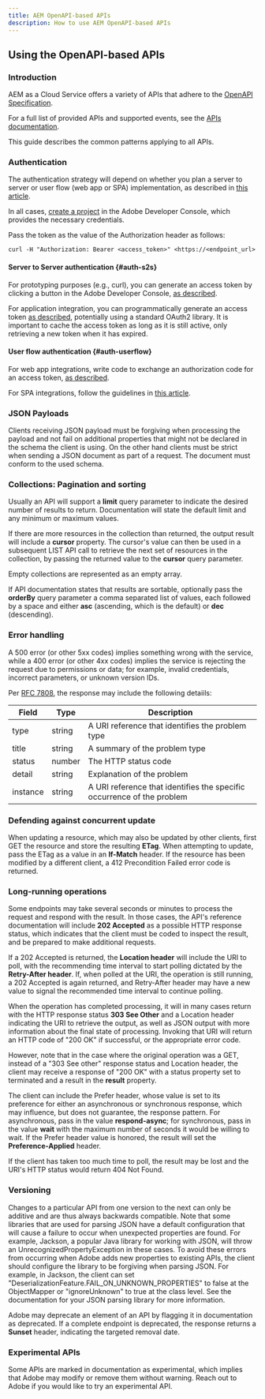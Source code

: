 ```yaml
---
title: AEM OpenAPI-based APIs
description: How to use AEM OpenAPI-based APIs
---
```


## Using the OpenAPI-based APIs

### Introduction

AEM as a Cloud Service offers a variety of APIs that adhere to the [OpenAPI Specification](https://spec.openapis.org/oas/v3.0.3).

For a full list of provided APIs and supported events, see the [APIs documentation](/).

This guide describes the common patterns applying to all APIs.

### Authentication

The authentication strategy will depend on whether you plan a server to server or user flow (web app or SPA) implementation, as described in [this article](https://experienceleague.adobe.com/en/docs/experience-manager-learn/cloud-service/aem-apis/openapis/overview#authentication-support).

In all cases, [create a project](https://developer.adobe.com/developer-console/docs/guides/projects/projects-empty/) in the Adobe Developer Console, which provides the necessary credentials.

Pass the token as the value of the Authorization header as follows:

`curl -H "Authorization: Bearer <access_token>" <https://<endpoint_url>`

#### Server to Server authentication {#auth-s2s}

For prototyping purposes (e.g., curl), you can generate an access token by clicking a button in the Adobe Developer Console, [as described](https://developer.adobe.com/developer-console/docs/guides/authentication/ServerToServerAuthentication/implementation/#generate-access-tokens).

For application integration, you can programmatically generate an access token [as described](https://developer.adobe.com/developer-console/docs/guides/authentication/ServerToServerAuthentication/implementation/#generating-access-tokens-programmatically), potentially using a standard OAuth2 library. It is important to cache the access token as long as it is still active, only retrieving a new token when it has expired.

#### User flow authentication {#auth-userflow}

For web app integrations, write code to exchange an authorization code for an access token, [as described](https://experienceleague.adobe.com/en/docs/experience-manager-learn/cloud-service/aem-apis/invoke-openapi-based-aem-apis-from-web-app#access-token-retrieval).

For SPA integrations, follow the guidelines in [this article](https://developer.adobe.com/developer-console/docs/guides/authentication/UserAuthentication/implementation/#oauth-single-page-app-credential).

### JSON Payloads

Clients receiving JSON payload must be forgiving when processing the payload and not fail on additional properties that might not be declared in the schema the client is using. On the other hand clients must be strict when sending a JSON document as part of a request. The document must conform to the used schema.

### Collections: Pagination and sorting

Usually an API will support a **limit** query parameter to indicate the desired number of results to return. Documentation will state the default limit and any minimum or maximum values.

If there are more resources in the collection than returned, the output result will include a **cursor** property. The cursor's value can then be used in a subsequent LIST API call to retrieve the next set of resources in the collection, by passing the returned value to the **cursor** query parameter.

Empty collections are represented as an empty array.

If API documentation states that results are sortable, optionally pass the **orderBy** query parameter a comma separated list of values, each followed by a space and either **asc** (ascending, which is the default) or **dec** (descending).

### Error handling
  
A 500 error (or other 5xx codes) implies something wrong with the service, while a 400 error (or other 4xx codes) implies the service is rejecting the request due to permissions or data; for example, invalid credentials, incorrect parameters, or unknown version IDs.

Per [RFC 7808](https://datatracker.ietf.org/doc/html/rfc7807), the response may include the following detaiils:

| Field      | Type      | Description |
| ---------- | -------- | ----------- |
| type      | string      | A URI reference that identifies the problem type |
| title     | string      | A summary of the problem type |
| status   | number       | The HTTP status code |
| detail   | string       | Explanation of the problem |
| instance   | string     | A URI reference that identifies the specific occurrence of the problem |

### Defending against concurrent update

When updating a resource, which may also be updated by other clients, first GET the resource and store the resulting **ETag**. When attempting to update, pass the ETag as a value in an **If-Match** header. If the resource has been modified by a different client, a 412 Precondition Failed error code is returned.

### Long-running operations

Some endpoints may take several seconds or minutes to process the request and respond with the result. In those cases, the API's reference documentation will include **202 Accepted** as a possible HTTP response status, which indicates that the client must be coded to inspect the result, and be prepared to make additional requests.

If a 202 Accepted is returned, the **Location header** will include the URI to poll, with the recommending time interval to start polling dictated by the **Retry-After header**. If, when polled at the URI, the operation is still running, a 202 Accepted is again returned, and Retry-After header may have a new value to signal the recommended time interval to continue polling.

When the operation has completed processing, it will in many cases return with the HTTP response status **303 See Other** and a Location header indicating the URI to retrieve the output, as well as JSON output with more information about the final state of processing. Invoking that URI will return an HTTP code of "200 OK" if successful, or the appropriate error code.

However, note that in the case where the original operation was a GET, instead of a "303 See other" response status and Location header, the client may receive a response of "200 OK" with a status property set to terminated and a result in the **result** property.

The client can include the Prefer header, whose value is set to its preference for either an asynchronous or synchronous response, which may influence, but does not guarantee, the response pattern. For asynchronous, pass in the value **respond-async**; for synchronous, pass in the value **wait** with the maximum number of seconds it would be willing to wait. If the Prefer header value is honored, the result will set the **Preference-Applied** header.

If the client has taken too much time to poll, the result may be lost and the URI's HTTP status would return 404 Not Found.

### Versioning

Changes to a particular API from one version to the next can only be additive and are thus always backwards compatible. Note that some libraries that are used for parsing JSON have a default configuration that will cause a failure to occur when unexpected properties are found. For example, Jackson, a popular Java library for working with JSON, will throw an UnrecognizedPropertyException in these cases. To avoid these errors from occurring when Adobe adds new properties to existing APIs, the client should configure the library to be forgiving when parsing JSON. For example, in Jackson, the client can set "DeserializationFeature.FAIL_ON_UNKNOWN_PROPERTIES" to false at the ObjectMapper or "ignoreUnknown" to true at the class level. See the documentation for your JSON parsing library for more information.

Adobe may deprecate an element of an API by flagging it in documentation as deprecated. If a complete endpoint is deprecated, the response returns a **Sunset** header, indicating the targeted removal date.

### Experimental APIs

Some APIs are marked in documentation as experimental, which implies that Adobe may modify or remove them without warning. Reach out to Adobe if you would like to try an experimental API.
